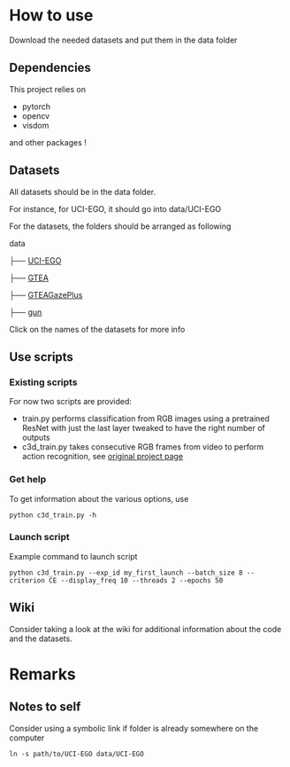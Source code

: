 # How to use

Download the needed datasets and put them in the data folder

## Dependencies

This project relies on

- pytorch
- opencv
- visdom

and other packages !

## Datasets

All datasets should be in the data folder.

For instance, for UCI-EGO, it should go into  data/UCI-EGO

For the datasets, the folders should be arranged as following

data

├── [UCI-EGO](https://github.com/hassony2/inria-research-wiki/wiki/uci-ego-dataset)

├── [GTEA](https://github.com/hassony2/inria-research-wiki/wiki/gtea-dataset)

├── [GTEAGazePlus](https://github.com/hassony2/inria-research-wiki/wiki/gtea-gaze-plus-dataset)

├── [gun](http://www.gregrogez.net/research/egovision4health/gun-71/)


Click on the names of the datasets for more info


## Use scripts

### Existing scripts

For now two scripts are provided:

- train.py performs classification from RGB images using a pretrained ResNet with just the last layer tweaked to have the right number of outputs
- c3d\_train.py takes consecutive RGB frames from video to perform action recognition, see [original project page](http://vlg.cs.dartmouth.edu/c3d/)

###  Get help

To get information about the various options, use

`python c3d_train.py -h`

### Launch script

Example command to launch script

`python c3d_train.py --exp_id my_first_launch --batch_size 8 --criterion CE --display_freq 10 --threads 2 --epochs 50`

## Wiki

Consider taking a look at the wiki for additional information about the code and the datasets.

# Remarks

## Notes to self

Consider using a symbolic link if folder is already somewhere on the computer

`ln -s path/to/UCI-EGO data/UCI-EGO`
